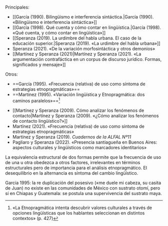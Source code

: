 Principales:
* [[García (1990). Bilingüismo e interferencia sintáctica.|García (1990). «Bilingüismo e interferencia sintáctica»]]
* [[García (1998). Qué cuenta y cómo contar en lingüística.|García (1998). «Qué cuenta, y cómo contar en lingüística»]]
* [[Speranza (2019). La urdimbre del habla urbana. El caso de la educación superior.|Speranza (2019). «La urdimbre del habla urbana»]]
* Speranza (2021). «De la variación morfosintáctica y otros demonios»
* [[Martínez y Speranza (2021)|Martínez y Speranza (2021). «La argumentación contrafáctica en un corpus de discurso jurídico. Formas, significados y mensaje»]]

Otros: 
* ==García (1995). «Frecuencia (relativa) de uso como síntoma de estrategias etnopragmáticas»==
* ==Martínez (1995). «Variación lingüística y Etnopragmática: dos caminos paralelos»==[^1]
[^1]: «La Etnopragmática intenta descubrir valores culturales a través de opciones lingüísticas que los hablantes seleccionan en distintos contextos» (p. 427)
* [[Martínez y Speranza (2009). Cómo analizar los fenómenos de contacto|Martínez y Speranza (2009). «¿Cómo analizar los fenómenos de contacto lingüístico?»]]
* Martínez (2021). «Frecuencia (relativa) de uso como síntoma de estrategias etnopragmáticas»
* Martínez y Speranza (2019). _Cuadernos de la ALFAL Nº11_ 
* Pagliaro y Speranza (2022). «Presencia santiagueña en Buenos Aires: aspectos culturales y lingüísticos como marcadores identitarios» 

La equivalencia estructural de dos formas permite que la frecuencia de uso de una u otra obedezca a otros factores, irrelevantes en términos estructurales pero de importancia para el análisis etnopragmático. El desequilibrio en la alternancia es síntoma del cambio lingüístico.

García 1995: la re duplicación del posesivo («me duele mi cabeza, su casita de Juan) no existe en las comunidades de México con sustrato otomí, pero sí en Chiapas y Guatemala: se postula una supervivencia del sustrato maya.